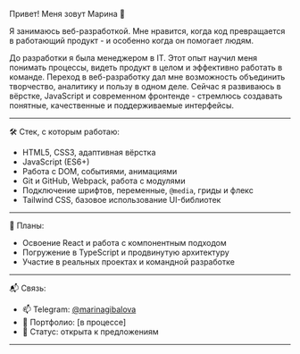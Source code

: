 Привет! Меня зовут Марина 👋

Я занимаюсь веб-разработкой. Мне нравится, когда код превращается в работающий продукт - и особенно когда он помогает людям.  

До разработки я была менеджером в IT. Этот опыт научил меня понимать процессы, видеть продукт в целом и эффективно работать в команде. Переход в веб-разработку дал мне возможность объединить творчество, аналитику и пользу в одном деле. Сейчас я развиваюсь в вёрстке, JavaScript и современном фронтенде - стремлюсь создавать понятные, качественные и поддерживаемые интерфейсы.

---

🛠 Стек, с которым работаю:

- HTML5, CSS3, адаптивная вёрстка
- JavaScript (ES6+)
- Работа с DOM, событиями, анимациями
- Git и GitHub, Webpack, работа с модулями
- Подключение шрифтов, переменные, `@media`, гриды и флекс
- Tailwind CSS, базовое использование UI-библиотек

---

🚀 Планы:

- Освоение React и работа с компонентным подходом  
- Погружение в TypeScript и продвинутую архитектуру  
- Участие в реальных проектах и командной разработке

---

📬 Связь:

- 📫 Telegram: [@marinagibalova](https://t.me/marinagibalova)
- 📁 Портфолио: [в процессе]
- 💼 Статус: открыта к предложениям

---

